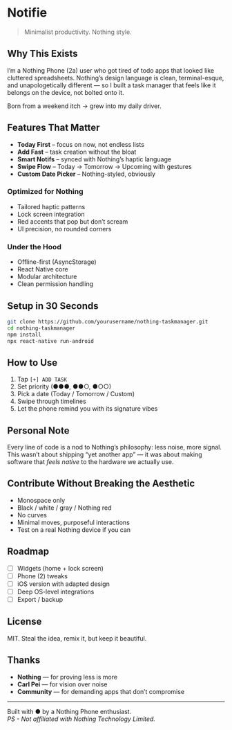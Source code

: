 # Notifie  

> Minimalist productivity. Nothing style.  

## Why This Exists  
I’m a Nothing Phone (2a) user who got tired of todo apps that looked like cluttered spreadsheets. Nothing’s design language is clean, terminal-esque, and unapologetically different — so I built a task manager that feels like it belongs on the device, not bolted onto it.  

Born from a weekend itch → grew into my daily driver.  

## Features That Matter  
- **Today First** – focus on now, not endless lists  
- **Add Fast** – task creation without the bloat  
- **Smart Notifs** – synced with Nothing’s haptic language  
- **Swipe Flow** – Today → Tomorrow → Upcoming with gestures  
- **Custom Date Picker** – Nothing-styled, obviously  

### Optimized for Nothing  
- Tailored haptic patterns  
- Lock screen integration  
- Red accents that pop but don’t scream  
- UI precision, no rounded corners  

### Under the Hood  
- Offline-first (AsyncStorage)  
- React Native core  
- Modular architecture  
- Clean permission handling  

## Setup in 30 Seconds  
```bash
git clone https://github.com/yourusername/nothing-taskmanager.git
cd nothing-taskmanager
npm install
npx react-native run-android
```  

## How to Use  
1. Tap `[+] ADD TASK`  
2. Set priority (●●●, ●●○, ●○○)  
3. Pick a date (Today / Tomorrow / Custom)  
4. Swipe through timelines  
5. Let the phone remind you with its signature vibes  

## Personal Note  
Every line of code is a nod to Nothing’s philosophy: less noise, more signal. This wasn’t about shipping “yet another app” — it was about making software that *feels native* to the hardware we actually use.  

## Contribute Without Breaking the Aesthetic  
- Monospace only  
- Black / white / gray / Nothing red  
- No curves  
- Minimal moves, purposeful interactions  
- Test on a real Nothing device if you can  

## Roadmap  
- [ ] Widgets (home + lock screen)  
- [ ] Phone (2) tweaks  
- [ ] iOS version with adapted design  
- [ ] Deep OS-level integrations  
- [ ] Export / backup  

## License  
MIT. Steal the idea, remix it, but keep it beautiful.  

## Thanks  
- **Nothing** — for proving less is more  
- **Carl Pei** — for vision over noise  
- **Community** — for demanding apps that don’t compromise  

---  
Built with ● by a Nothing Phone enthusiast.  
*PS - Not affiliated with Nothing Technology Limited.*  
